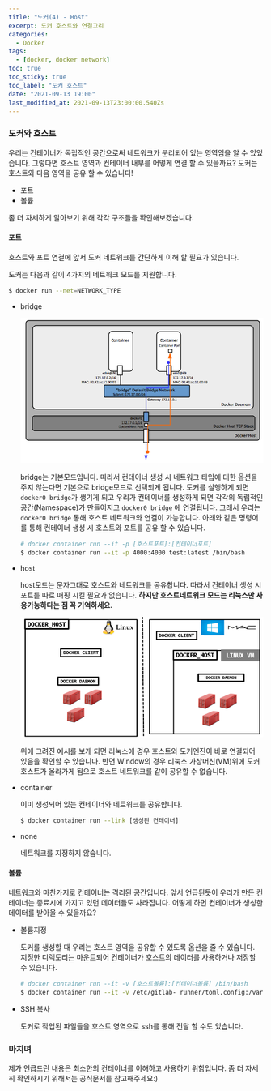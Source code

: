 ```yaml
---
title: "도커(4) - Host"
excerpt: 도커 호스트와 연결고리
categories:
  - Docker
tags:
  - [docker, docker network]
toc: true
toc_sticky: true
toc_label: "도커 호스트"
date: "2021-09-13 19:00"
last_modified_at: 2021-09-13T23:00:00.540Zs
---
```


### 도커와 호스트

우리는 컨테이너가 독립적인 공간으로써 네트워크가 분리되어 있는 영역임을 알 수 있었습니다.  그렇다면 호스트 영역과 컨테이너 내부를 어떻게 연결 할 수 있을까요? 도커는 호스트와 다음 영역을 공유 할 수 있습니다!

* 포트
* 볼륨

좀 더 자세하게 알아보기 위해 각각 구조들을 확인해보겠습니다.

#### 포트

호스트와 포트 연결에 앞서 도커 네트워크를 간단하게 이해 할 필요가 있습니다.

도커는 다음과 같이 4가지의 네트워크 모드를 지원합니다.

```bash
$ docker run --net=NETWORK_TYPE
```

* bridge

  ![image-20210913205248721](../../../assets/images/posts/2021-09-13-post-docker-network/image-20210913205248721.png)

  bridge는 기본모드입니다. 따라서 컨테이너 생성 시 네트워크 타입에 대한 옵션을 주지 않는다면 기본으로 bridge모드로 선택되게 됩니다. 도커를 실행하게 되면 ``docker0 bridge``가 생기게 되고 우리가 컨테이너를 생성하게 되면 각각의 독립적인 공간(Namespace)가 만들어지고 ``docker0 bridge`` 에 연결됩니다. 그래서 우리는 ``docker0 bridge`` 통해 호스트 네트워크와 연결이 가능합니다. 아래와 같은 명령어를 통해 컨테이너 생성 시 호스트와 포트를 공유 할 수 있습니다.

  ```bash
  # docker container run --it -p [호스트포트]:[컨테이너포트]
  $ docker container run --it -p 4000:4000 test:latest /bin/bash
  ```

* host

  host모드는 문자그대로 호스트와 네트워크를 공유합니다. 따라서 컨테이너 생성 시 포트를 따로 매핑 시킬 필요가 없습니다. **하지만 호스트네트워크 모드는 리눅스만 사용가능하다는 점 꼭 기억하세요.**

  ![image-20210913205727607](../../../assets/images/posts/2021-09-13-post-docker-network/image-20210913205727607.png)

  위에 그려진 예시를 보게 되면 리눅스에 경우 호스트와 도커엔진이 바로 연결되어 있음을 확인할 수 있습니다. 반면 Window의 경우 리눅스 가상머신(VM)위에 도커 호스트가 올라가게 됨으로 호스트 네트워크를 같이 공유할 수 없습니다.

* container

  이미 생성되어 있는 컨테이너와 네트워크를 공유합니다.

  ```bash
  $ docker container run --link [생성된 컨테이너]
  ```

* none

  네트워크를 지정하지 않습니다.

#### 볼륨

네트워크와 마찬가지로 컨테이너는 격리된 공간입니다. 앞서 언급된듯이 우리가 만든 컨테이너는 종료시에 가지고 있던 데이터들도 사라집니다. 어떻게 하면 컨테이너가 생성한 데이터를 받아올 수 있을까요?

* 볼륨지정

  도커를 생성할 때 우리는 호스트 영역을 공유할 수 있도록 옵션을 줄 수 있습니다. 지정한 디렉토리는 마운트되어 컨테이너가 호스트의 데이터를 사용하거나 저장할 수 있습니다.

  ```bash
  # docker container run --it -v [호스트볼륨]:[컨테이너볼륨] /bin/bash
  $ docker container run --it -v /etc/gitlab- runner/toml.config:/var/etc/gitlab-runnet /bin/bash
  ```

* SSH 복사

  도커로 작업된 파일들을 호스트 영역으로 ssh를 통해 전달 할 수도 있습니다.

### 마치며

제가 언급드린 내용은 최소한의 컨테이너를 이해하고  사용하기 위함입니다. 좀 더 자세히 확인하시기 위해서는 공식문서를 참고해주세요:)
